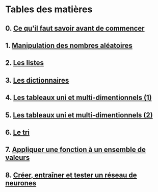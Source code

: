 # Tables des matières

## 0. [Ce qu'il faut savoir avant de commencer](https://github.com/HoucineSenoussi/Python-pour-Data-et-IA/blob/main/forBases.ipynb)
## 1. [Manipulation des nombres aléatoires](https://github.com/HoucineSenoussi/Python-pour-Data-et-IA/blob/main/forRandom.ipynb)
## 2. [Les listes](https://github.com/HoucineSenoussi/Python-pour-Data-et-IA/blob/main/forLists.ipynb)
## 3. [Les dictionnaires](https://github.com/HoucineSenoussi/Python-pour-Data-et-IA/blob/main/forDics.ipynb)
## 4. [Les tableaux uni et multi-dimentionnels (1)](https://github.com/HoucineSenoussi/Python-pour-Data-et-IA/blob/main/forArrays.ipynb)
## 5. [Les tableaux uni et multi-dimentionnels (2)](https://github.com/HoucineSenoussi/Python-pour-Data-et-IA/blob/main/forArrays2.ipynb)
## 6. [Le tri](https://github.com/HoucineSenoussi/Python-pour-Data-et-IA/blob/main/forSort.ipynb)
## 7. [Appliquer une fonction à un ensemble de valeurs](https://github.com/HoucineSenoussi/Python-pour-Data-et-IA/blob/main/formapetapply.ipynb)
## 8. [Créer, entraîner et tester un réseau de neurones](https://github.com/HoucineSenoussi/Python-pour-Data-et-IA/blob/main/forRNA.ipynb)

